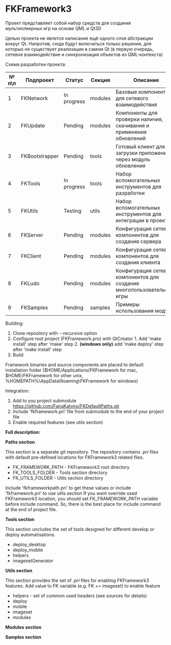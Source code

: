 ﻿# FKFramework3

Проект представляет собой набор средств для создания мультиплеерных игр на основе QML и Qt3D

Целью проекта не явлется написание ещё одного слоя абстракции вокруг Qt. Напротив, сюда будут включаться только решения, для которых не существует реализации в самом Qt (в первую очередь, сетевое взаимодействие и синхронизация объектов из QML-контекста)

Схема разработки проекта:

| № п\п |Подпроект|Статус|Секция|Описание|
|---|---|---|---|---|
|1|FKNetwork|In progress|modules|Базовые компоненты для сетевого взаимодействия|
|2|FKUpdate|Pending|modules|Компоненты для проверки наличия, скачивания и применения обновлений|
|3|FKBootstrapper|Pending|tools|Готовый клиент для загрузки приложений через модуль обновления|
|4|FKTools|In progress|tools|Набор вспомогательных инструментов для разработки|
|5|FKUtils|Testing|utils|Набор вспомогательных инструментов для интеграции в проект|
|6|FKServer|Pending|modules|Конфигурация сетевых компонентов для создания сервера|
|7|FKClient|Pending|modules|Конфигурация сетевых компонентов для создания клиента|
|8|FKLudo|Pending|modules|Конфигурация сетевых компонентов для создания многопользовательской игры|
|9|FKSamples|Pending|samples|Примеры использования модулей|


Building:

  1. Clone repository with --recursive option
  2. Configure root project (FKFramework.pro) with QtCreator
    1. Add 'make install' step after 'make' step
    2. **(windows only)** add 'make deploy' step after 'make install' step
  3. Build

Framework binaries and source components are placed to default installation folder ($HOME/Applications/FKFramework for mac, $HOME/FKFramework for other unix, %HOMEPATH%\AppData\Roaming\FKFramework for windows)


Integration:

  1. Add to you project submodule https://github.com/FajraKatviro/FKDefaultPaths.git
  2. Include 'fkframework.pri' file from submodule to the end of your project file
  3. Enable required features (see utils section)

**Full description:**

**Paths section**

This section is a separate git repository. The repository contains *.pri* files with default pre-defined locations for FKFramework3 related files.
- FK_FRAMEWORK_PATH - FKFramework3 root directory
- FK_TOOLS_FOLDER - Tools section directory
- FK_UTILS_FOLDER - Utils section directory

Include 'fkframeworkpath.pri' to get these values or include 'fkframework.pri' to use utils section
If you want override used FKFramework3 location, you should set FK_FRAMEWORK_PATH variable before include command. So, there is the best place for include command at the end of project file.

**Tools section**

This section uncludes the set of tools designed for different develop or deploy automatisations. 
- deploy_desktop
- deploy_mobile
- helpers
- imagesetGenerator

**Utils section**

This section provides the set of *.pri* files for enabling FKFramework3 features. 
Add value to FK variable (e.g. FK += imageset) to enable feature
- helpers - set of common used headers (see sources for details)
- deploy
- mobile
- imageset
- modules

**Modules section**

**Samples section**
